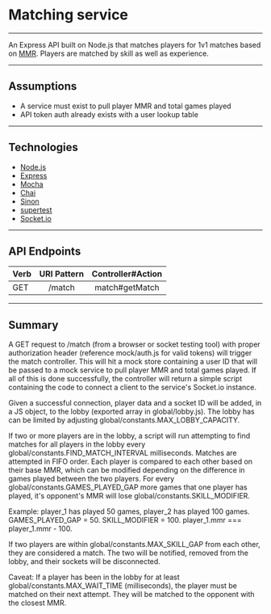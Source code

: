 # Matching service
---
An Express API built on Node.js that matches players for 1v1 matches based on [MMR](https://dota2.gamepedia.com/Matchmaking_Rating). Players are matched by skill as well as experience.

---
## Assumptions
- A service must exist to pull player MMR and total games played
- API token auth already exists with a user lookup table

---
## Technologies
- [Node.js](https://nodejs.org/en/)
- [Express](https://expressjs.com/)
- [Mocha](https://mochajs.org/)
- [Chai](http://www.chaijs.com/)
- [Sinon](http://sinonjs.org/)
- [supertest](https://github.com/visionmedia/supertest)
- [Socket.io](https://socket.io/)

---
## API Endpoints
| Verb | URI Pattern | Controller#Action |
| ------------- |:-------------:| :-------------:|
| GET | /match | match#getMatch |

---
## Summary

A GET request to /match (from a browser or socket testing tool) with proper authorization header (reference mock/auth.js for valid tokens) will trigger the match controller. This will hit a mock store containing a user ID that will be passed to a mock service to pull player MMR and total games played. If all of this is done successfully, the controller will return a simple script containing the code to connect a client to the service's Socket.io instance.

Given a successful connection, player data and a socket ID will be added, in a JS object, to the lobby (exported array in global/lobby.js). The lobby has can be limited by adjusting global/constants.MAX_LOBBY_CAPACITY. 

If two or more players are in the lobby, a script will run attempting to find matches for all players in the lobby every global/constants.FIND_MATCH_INTERVAL milliseconds. Matches are attempted in FIFO order. Each player is compared to each other based on their base MMR, which can be modified depending on the difference in games played between the two players. For every global/constants.GAMES_PLAYED_GAP more games that one player has played, it's opponent's MMR will lose global/constants.SKILL_MODIFIER.

Example: player_1 has played 50 games, player_2 has played 100 games. GAMES_PLAYED_GAP = 50. SKILL_MODIFIER = 100. player_1.mmr === player_1.mmr - 100.

If two players are within global/constants.MAX_SKILL_GAP from each other, they are considered a match. The two will be notified, removed from the lobby, and their sockets will be disconnected.

Caveat: If a player has been in the lobby for at least global/constants.MAX_WAIT_TIME (milliseconds), the player must be matched on their next attempt. They will be matched to the opponent with the closest MMR.